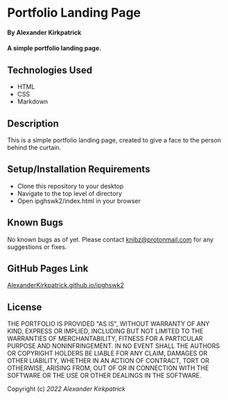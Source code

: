 # Portfolio Landing Page

#### By **Alexander Kirkpatrick**

#### A simple portfolio landing page.

## Technologies Used

* HTML
* CSS
* Markdown

## Description

This is a simple portfolio landing page, created  to give a face to the person behind the curtain.

## Setup/Installation Requirements

* Clone this repository to your desktop
* Navigate to the top level of directory
* Open ipghswk2/index.html in your browser

## Known Bugs

No known bugs as of yet. Please contact knibz@protonmail.com for any suggestions or fixes.

## GitHub Pages Link

[AlexanderKirkpatrick.github.io/ipghswk2](https://alexanderkirkpatrick.github.io/ipghswk2/)

## License

THE PORTFOLIO IS PROVIDED "AS IS", WITHOUT WARRANTY OF ANY KIND, EXPRESS OR IMPLIED, INCLUDING BUT NOT LIMITED TO THE WARRANTIES OF MERCHANTABILITY, FITNESS FOR A PARTICULAR PURPOSE AND NONINFRINGEMENT. IN NO EVENT SHALL THE AUTHORS OR COPYRIGHT HOLDERS BE LIABLE FOR ANY CLAIM, DAMAGES OR OTHER LIABILITY, WHETHER IN AN ACTION OF CONTRACT, TORT OR OTHERWISE, ARISING FROM, OUT OF OR IN CONNECTION WITH THE SOFTWARE OR THE USE OR OTHER DEALINGS IN THE SOFTWARE.

Copyright (c) _2022_ _Alexander Kirkpatrick_
